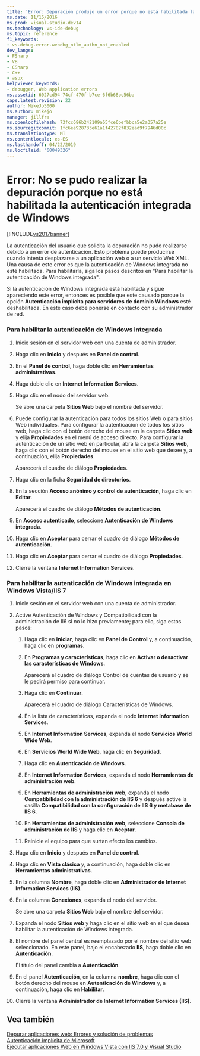 ```yaml
---
title: 'Error: Depuración produjo un error porque no está habilitada la autenticación integrada de Windows | Documentos de Microsoft'
ms.date: 11/15/2016
ms.prod: visual-studio-dev14
ms.technology: vs-ide-debug
ms.topic: reference
f1_keywords:
- vs.debug.error.webdbg_ntlm_authn_not_enabled
dev_langs:
- FSharp
- VB
- CSharp
- C++
- aspx
helpviewer_keywords:
- debugger, Web application errors
ms.assetid: 6027cd94-74cf-470f-b7ce-6f6b68bc56ba
caps.latest.revision: 22
author: MikeJo5000
ms.author: mikejo
manager: jillfra
ms.openlocfilehash: 73fcc686b242109a65fce6befbbca5e2a357a25e
ms.sourcegitcommit: 1fc6ee928733e61a1f42782f832ead9f7946d00c
ms.translationtype: MT
ms.contentlocale: es-ES
ms.lasthandoff: 04/22/2019
ms.locfileid: "60049326"
---
```

# <a name="error-debugging-failed-because-integrated-windows-authentication-is-not-enabled"></a>Error: No se pudo realizar la depuración porque no está habilitada la autenticación integrada de Windows
[!INCLUDE[vs2017banner](../includes/vs2017banner.md)]

La autenticación del usuario que solicita la depuración no pudo realizarse debido a un error de autenticación. Esto problema puede producirse cuando intenta desplazarse a un aplicación web o a un servicio Web XML. Una causa de este error es que la autenticación de Windows integrada no esté habilitada. Para habilitarla, siga los pasos descritos en "Para habilitar la autenticación de Windows integrada".  
  
 Si la autenticación de Windows integrada está habilitada y sigue apareciendo este error, entonces es posible que este causado porque la opción **Autenticación implícita para servidores de dominio Windows** esté deshabilitada. En este caso debe ponerse en contacto con su administrador de red.  
  
### <a name="to-enable-integrated-windows-authentication"></a>Para habilitar la autenticación de Windows integrada  
  
1. Inicie sesión en el servidor web con una cuenta de administrador.  
  
2. Haga clic en **Inicio** y después en **Panel de control**.  
  
3. En el **Panel de control**, haga doble clic en **Herramientas administrativas**.  
  
4. Haga doble clic en **Internet Information Services**.  
  
5. Haga clic en el nodo del servidor web.  
  
     Se abre una carpeta **Sitios Web** bajo el nombre del servidor.  
  
6. Puede configurar la autenticación para todos los sitios Web o para sitios Web individuales. Para configurar la autenticación de todos los sitios web, haga clic con el botón derecho del mouse en la carpeta **Sitios web** y elija **Propiedades** en el menú de acceso directo. Para configurar la autenticación de un sitio web en particular, abra la carpeta **Sitios web**, haga clic con el botón derecho del mouse en el sitio web que desee y, a continuación, elija **Propiedades**.  
  
     Aparecerá el cuadro de diálogo **Propiedades**.  
  
7. Haga clic en la ficha **Seguridad de directorios**.  
  
8. En la sección **Acceso anónimo y control de autenticación**, haga clic en **Editar**.  
  
     Aparecerá el cuadro de diálogo **Métodos de autenticación**.  
  
9. En **Acceso autenticado**, seleccione **Autenticación de Windows integrada**.  
  
10. Haga clic en **Aceptar** para cerrar el cuadro de diálogo **Métodos de autenticación**.  
  
11. Haga clic en **Aceptar** para cerrar el cuadro de diálogo **Propiedades**.  
  
12. Cierre la ventana **Internet Information Services**.  
  
### <a name="to-enable-integrated-windows-authentication-in-windows-vistaiis-7"></a>Para habilitar la autenticación de Windows integrada en Windows Vista/IIS 7  
  
1. Inicie sesión en el servidor web con una cuenta de administrador.  
  
2. Active Autenticación de Windows y Compatibilidad con la administración de II6 si no lo hizo previamente; para ello, siga estos pasos:  
  
    1. Haga clic en **iniciar**, haga clic en **Panel de Control** y, a continuación, haga clic en **programas**.  
  
    2. En **Programas y características**, haga clic en **Activar o desactivar las características de Windows**.  
  
         Aparecerá el cuadro de diálogo Control de cuentas de usuario y se le pedirá permiso para continuar.  
  
    3. Haga clic en **Continuar**.  
  
         Aparecerá el cuadro de diálogo Características de Windows.  
  
    4. En la lista de características, expanda el nodo **Internet Information Services**.  
  
    5. En **Internet Information Services**, expanda el nodo **Servicios World Wide Web**.  
  
    6. En **Servicios World Wide Web**, haga clic en **Seguridad**.  
  
    7. Haga clic en **Autenticación de Windows**.  
  
    8. En **Internet Information Services**, expanda el nodo **Herramientas de administración web**.  
  
    9. En **Herramientas de administración web**, expanda el nodo **Compatibilidad con la administración de IIS 6** y después active la casilla **Compatibilidad con la configuración de IIS 6 y metabase de IIS 6**.  
  
    10. En **Herramientas de administración web**, seleccione **Consola de administración de IIS** y haga clic en **Aceptar**.  
  
    11. Reinicie el equipo para que surtan efecto los cambios.  
  
3. Haga clic en **Inicio** y después en **Panel de control**.  
  
4. Haga clic en **Vista clásica** y, a continuación, haga doble clic en **Herramientas administrativas**.  
  
5. En la columna **Nombre**, haga doble clic en **Administrador de Internet Information Services (IIS)**.  
  
6. En la columna **Conexiones**, expanda el nodo del servidor.  
  
     Se abre una carpeta **Sitios Web** bajo el nombre del servidor.  
  
7. Expanda el nodo **Sitios web** y haga clic en el sitio web en el que desea habilitar la autenticación de Windows integrada.  
  
8. El nombre del panel central es reemplazado por el nombre del sitio web seleccionado. En este panel, bajo el encabezado **IIS**, haga doble clic en **Autenticación**.  
  
     El título del panel cambia a **Autenticación**.  
  
9. En el panel **Autenticación**, en la columna **nombre**, haga clic con el botón derecho del mouse en **Autenticación de Windows** y, a continuación, haga clic en **Habilitar**.  
  
10. Cierre la ventana **Administrador de Internet Information Services (IIS)**.  
  
## <a name="see-also"></a>Vea también  
 [Depurar aplicaciones web: Errores y solución de problemas](../debugger/debugging-web-applications-errors-and-troubleshooting.md)   
 [Autenticación implícita de Microsoft](http://go.microsoft.com/fwlink/?LinkId=77938)   
 [Ejecutar aplicaciones Web en Windows Vista con IIS 7.0 y Visual Studio](http://msdn.microsoft.com/library/262a82ac-dd0e-4096-86c6-fb463e88be66)
